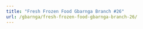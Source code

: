 ```yaml
---
title: "Fresh Frozen Food Gbarnga Branch #26"
url: /gbarnga/fresh-frozen-food-gbarnga-branch-26/
---
```

